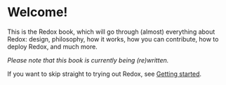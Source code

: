 Welcome!
========

This is the Redox book, which will go through (almost) everything about Redox: design, philosophy, how it works, how you can contribute, how to deploy Redox, and much more.

*Please note that this book is currently being (re)written.*

If you want to skip straight to trying out Redox, see [Getting started](getting_started/getting_started.html).

